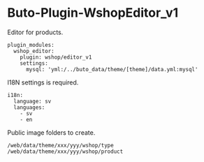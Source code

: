 # Buto-Plugin-WshopEditor_v1
Editor for products.





```
plugin_modules:
  wshop_editor:
    plugin: wshop/editor_v1
    settings:
      mysql: 'yml:/../buto_data/theme/[theme]/data.yml:mysql'
```




I18N settings is required.
```
i18n:
  language: sv
  languages:
    - sv
    - en
```


Public image folders to create.

```
/web/data/theme/xxx/yyy/wshop/type
/web/data/theme/xxx/yyy/wshop/product
```




